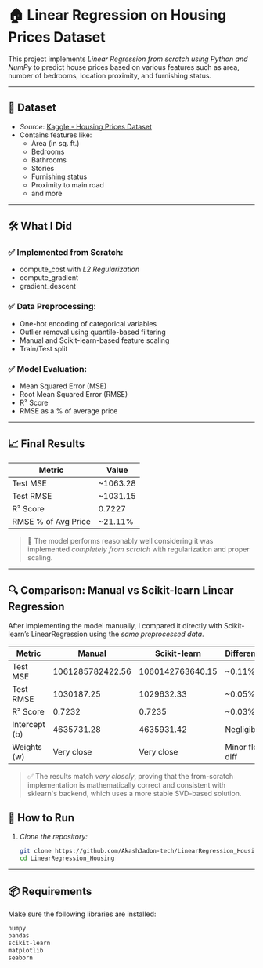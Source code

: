 # 🏠 Linear Regression on Housing Prices Dataset

This project implements *Linear Regression from scratch using Python and NumPy* to predict house prices based on various features such as area, number of bedrooms, location proximity, and furnishing status.

---

## 📌 Dataset

- *Source*: [Kaggle - Housing Prices Dataset](https://www.kaggle.com/datasets/yasserh/housing-prices-dataset)
- Contains features like:
  - Area (in sq. ft.)
  - Bedrooms
  - Bathrooms
  - Stories
  - Furnishing status
  - Proximity to main road
  - and more

---

## 🛠 What I Did

### ✅ Implemented from Scratch:
- compute_cost with *L2 Regularization*
- compute_gradient
- gradient_descent

### ✅ Data Preprocessing:
- One-hot encoding of categorical variables
- Outlier removal using quantile-based filtering
- Manual and Scikit-learn-based feature scaling
- Train/Test split

### ✅ Model Evaluation:
- Mean Squared Error (MSE)
- Root Mean Squared Error (RMSE)
- R² Score
- RMSE as a % of average price

---

## 📈 Final Results

| Metric               | Value      |
|----------------------|------------|
| Test MSE             | ~1063.28   |
| Test RMSE            | ~1031.15   |
| R² Score             | 0.7227     |
| RMSE % of Avg Price  | ~21.11%    |

> 📌 The model performs reasonably well considering it was implemented *completely from scratch* with regularization and proper scaling.

---

## 🔍 Comparison: Manual vs Scikit-learn Linear Regression

After implementing the model manually, I compared it directly with Scikit-learn’s LinearRegression using the *same preprocessed data*.

| Metric         | Manual              | Scikit-learn         | Difference |
|----------------|---------------------|-----------------------|------------|
| Test MSE       | 1061285782422.56    | 1060142763640.15      | ~0.11%     |
| Test RMSE      | 1030187.25          | 1029632.33            | ~0.05%     |
| R² Score       | 0.7232              | 0.7235                | ~0.03%     |
| Intercept (b)  | 4635731.28          | 4635931.42            | Negligible |
| Weights (w)    | Very close          | Very close            | Minor float diff |

> ✅ The results match *very closely*, proving that the from-scratch implementation is mathematically correct and consistent with sklearn's backend, which uses a more stable SVD-based solution.

## 🚀 How to Run

1. *Clone the repository:*
   ```bash
   git clone https://github.com/AkashJadon-tech/LinearRegression_Housing.git
   cd LinearRegression_Housing
  ---

## 📦 Requirements

Make sure the following libraries are installed:

```bash
numpy
pandas
scikit-learn
matplotlib
seaborn
